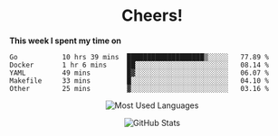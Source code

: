 <h1 align="center">Cheers!</h1>

**This week I spent my time on**
<!--START_SECTION:waka-->

```text
Go           10 hrs 39 mins  ███████████████████▒░░░░░   77.89 %
Docker       1 hr 6 mins     ██░░░░░░░░░░░░░░░░░░░░░░░   08.14 %
YAML         49 mins         █▓░░░░░░░░░░░░░░░░░░░░░░░   06.07 %
Makefile     33 mins         █░░░░░░░░░░░░░░░░░░░░░░░░   04.10 %
Other        25 mins         ▓░░░░░░░░░░░░░░░░░░░░░░░░   03.16 %
```

<!--END_SECTION:waka-->

<p align="center"><img src="https://github-readme-stats.vercel.app/api/top-langs/?username=thnkrn&layout=compact&hide=html&theme=tokyonight" alt="Most Used Languages" /></p>

<p align="center"><img src="https://github-readme-stats.vercel.app/api?username=thnkrn&show_icons=true&count_private=true&theme=tokyonight" alt="GitHub Stats" /></p>

<!-- <p align="center"><a href="https://wakatime.com"><img src="https://wakatime.com/share/@thnkrn/40092326-d1bd-471b-89da-9a7c63939402.png" /></p>
 -->
